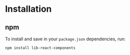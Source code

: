 # Installation

## npm

To install and save in your `package.json` dependencies, run:

```bash
npm install lib-react-components
```